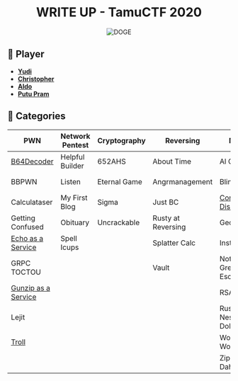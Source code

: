 <h1 align="center">WRITE UP - TamuCTF 2020</h1>

<p align="center">
	<img src="https://upload.wikimedia.org/wikipedia/en/5/5f/Original_Doge_meme.jpg" alt="DOGE" />
</p>

## :bust_in_silhouette: Player

- [**Yudi**](https://github.com/yudi7ll)
- [**Christopher**](https://github.com/ChaO-0)
- [**Aldo**](https://github.com/mcleaw)
- [**Putu Pram**](https://github.com)

## :link: Categories

| PWN                                               | Network Pentest                                     | Cryptography                             | Reversing                                          | MISC                                                 | WEB                                               |
| ------------------                                | ----------------                                    | -------------------                      | ---------------                                    | ----------------------                               | ------------------                                |
| [B64Decoder](./PWN/b64decoder)                    | Helpful Builder                                     | 652AHS                                   | About Time                                         | Al Capone                                            | Credits                                           |
| BBPWN                                             | Listen                                              | Eternal Game                             | Angrmanagement                                     | Blind                                                | File Storage                                      |
| Calculataser                                      | My First Blog                                       | Sigma                                    | Just BC                                            | [Corrupted Disk](./MISC/corrupted_disk)              | Mental Math                                       |
| Getting Confused                                  | Obituary                                            | Uncrackable                              | Rusty at Reversing                                 | Geography                                            | More Credits                                      |
| [Echo as a Service](./PWN/echo_as_service)        | Spell Icups                                         |                                          | Splatter Calc                                      | Instagram                                            | [Password Extraction](./WEB/password-extraction)  |
| GRPC TOCTOU                                       |                                                     |                                          | Vault                                              | Not So Great Escape                                  | Too Many Credits                                  |
| [Gunzip as a Service](./PWN/GUNZIP_AS_SERVICE)    |                                                     |                                          |                                                    | RSAPWN                                               |                                                   |
| Lejit                                             |                                                     |                                          |                                                    | Russian Nesting Doll                                 |                                                   |
| [Troll](./PWN/troll)                              |                                                     |                                          |                                                    | Woof Woof                                            |                                                   |
|                                                   |                                                     |                                          |                                                    | Zipity Do Dah                                        |                                                   |
